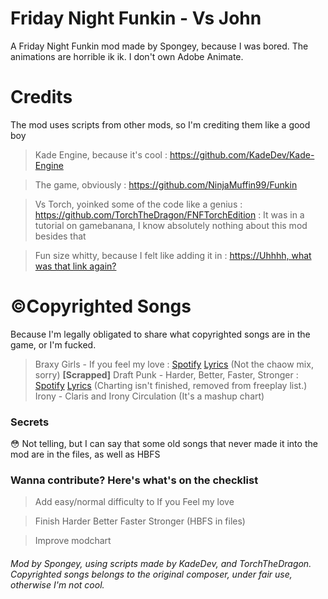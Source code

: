 # Friday Night Funkin - Vs John
A Friday Night Funkin mod made by Spongey, because I was bored. The animations are horrible ik ik. I don't own Adobe Animate.

# Credits
The mod uses scripts from other mods, so I'm crediting them like a good boy
> Kade Engine, because it's cool : https://github.com/KadeDev/Kade-Engine

> The game, obviously : https://github.com/NinjaMuffin99/Funkin

> Vs Torch, yoinked some of the code like a genius : https://github.com/TorchTheDragon/FNFTorchEdition : It was in a tutorial on gamebanana, I know absolutely nothing about this mod besides that

> Fun size whitty, because I felt like adding it in : [https://Uhhhh, what was that link again?](https://youtu.be/TGfKsEG0Mqk?t=5)

# :copyright:Copyrighted Songs
Because I'm legally obligated to share what copyrighted songs are in the game, or I'm fucked.
> Braxy Girls - If you feel my love : [Spotify](https://open.spotify.com/album/6KRcYAXKUT6JP0eO8A7kk6) [Lyrics](https://genius.com/Blaxy-girls-if-you-feel-my-love-lyrics) (Not the chaow mix, sorry)
> **[Scrapped]** Draft Punk - Harder, Better, Faster, Stronger : [Spotify](https://open.spotify.com/track/5W3cjX2J3tjhG8zb6u0qHn) [Lyrics](https://genius.com/Daft-punk-harder-better-faster-stronger-lyrics) (Charting isn't finished, removed from freeplay list.)
> Irony - Claris and Irony Circulation (It's a mashup chart)

### Secrets
:flushed: Not telling, but I can say that some old songs that never made it into the mod are in the files, as well as HBFS

### Wanna contribute? Here's what's on the checklist
> Add easy/normal difficulty to If you Feel my love

> Finish Harder Better Faster Stronger (HBFS in files)

> Improve modchart








###### Mod by Spongey, using scripts made by KadeDev, and TorchTheDragon. Copyrighted songs belongs to the original composer, under fair use, otherwise I'm not cool.

